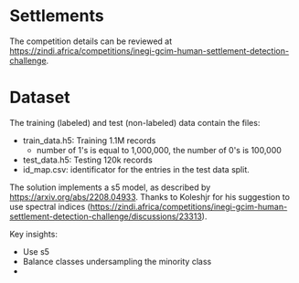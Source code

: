 # Settlements


The competition details can be reviewed at https://zindi.africa/competitions/inegi-gcim-human-settlement-detection-challenge.



# Dataset

The training (labeled) and test (non-labeled) data contain the files:

* train_data.h5: Training 1.1M records
  * number of 1's is equal to 1,000,000, the number of 0's is 100,000 
* test_data.h5: Testing 120k records
* id_map.csv: identificator for the entries in the test data split.



The solution implements a s5 model, as described by https://arxiv.org/abs/2208.04933. 
Thanks to Koleshjr for his suggestion to use spectral indices (https://zindi.africa/competitions/inegi-gcim-human-settlement-detection-challenge/discussions/23313).

Key insights:

* Use s5
* Balance classes undersampling the minority class
* 









